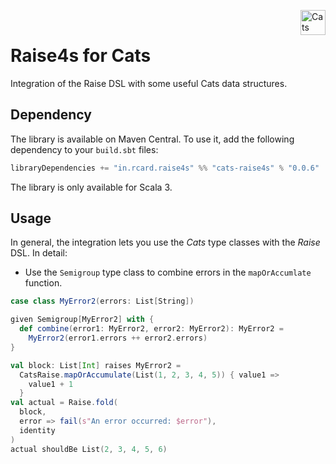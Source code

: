 <a href="https://typelevel.org/cats/"><img src="https://typelevel.org/cats/img/cats-badge.svg" height="40px" align="right" alt="Cats friendly" /></a>
<br/>

# Raise4s for Cats
Integration of the Raise DSL with some useful Cats data structures.

## Dependency

The library is available on Maven Central. To use it, add the following dependency to your `build.sbt` files:

```sbt
libraryDependencies += "in.rcard.raise4s" %% "cats-raise4s" % "0.0.6"
```

The library is only available for Scala 3.

## Usage 

In general, the integration lets you use the _Cats_ type classes with the _Raise_ DSL. In detail:

- Use the `Semigroup` type class to combine errors in the `mapOrAccumlate` function.

```scala 3
case class MyError2(errors: List[String])

given Semigroup[MyError2] with {
  def combine(error1: MyError2, error2: MyError2): MyError2 =
    MyError2(error1.errors ++ error2.errors)
}

val block: List[Int] raises MyError2 =
  CatsRaise.mapOrAccumulate(List(1, 2, 3, 4, 5)) { value1 =>
    value1 + 1
  }
val actual = Raise.fold(
  block,
  error => fail(s"An error occurred: $error"),
  identity
)
actual shouldBe List(2, 3, 4, 5, 6)
```